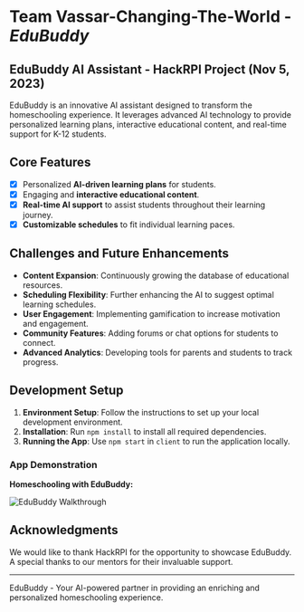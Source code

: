 # Team Vassar-Changing-The-World - *EduBuddy*

## EduBuddy AI Assistant - HackRPI Project (Nov 5, 2023)

EduBuddy is an innovative AI assistant designed to transform the homeschooling experience. It leverages advanced AI technology to provide personalized learning plans, interactive educational content, and real-time support for K-12 students.

## Core Features

- [x] Personalized **AI-driven learning plans** for students.
- [x] Engaging and **interactive educational content**.
- [x] **Real-time AI support** to assist students throughout their learning journey.
- [x] **Customizable schedules** to fit individual learning paces.

## Challenges and Future Enhancements

- **Content Expansion**: Continuously growing the database of educational resources.
- **Scheduling Flexibility**: Further enhancing the AI to suggest optimal learning schedules.
- **User Engagement**: Implementing gamification to increase motivation and engagement.
- **Community Features**: Adding forums or chat options for students to connect.
- **Advanced Analytics**: Developing tools for parents and students to track progress.

## Development Setup

1. **Environment Setup**: Follow the instructions to set up your local development environment.
2. **Installation**: Run `npm install` to install all required dependencies.
3. **Running the App**: Use `npm start` in `client` to run the application locally.

### App Demonstration

**Homeschooling with EduBuddy:**

![EduBuddy Walkthrough](http://g.recordit.co/IllustrativeGifLink.gif)


## Acknowledgments

We would like to thank HackRPI for the opportunity to showcase EduBuddy. A special thanks to our mentors for their invaluable support.

---

EduBuddy - Your AI-powered partner in providing an enriching and personalized homeschooling experience.
